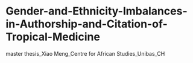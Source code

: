 # Gender-and-Ethnicity-Imbalances-in-Authorship-and-Citation-of-Tropical-Medicine
master thesis_Xiao Meng_Centre for African Studies_Unibas_CH
